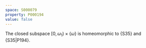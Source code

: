 ```yaml
---
space: S000079
property: P000194
value: false
---
```


The closed subspace $[0,\omega_1)\times\{\omega\}$ is homeomorphic
to {S35} and {S35|P194}.
